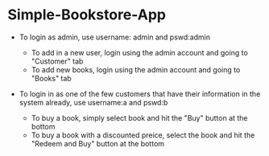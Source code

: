 # Simple-Bookstore-App

- To login as admin, use username: admin and pswd:admin
  - To add in a new user, login using the admin account and going to "Customer" tab
  - To add new books, login using the admin account and going to "Books" tab

- To login in as one of the few customers that have their information in the system already, use username:a and pswd:b
  - To buy a book, simply select book and hit the "Buy" button at the bottom
  - To buy a book with a discounted preice, select the book and hit the "Redeem and Buy" button at the bottom
